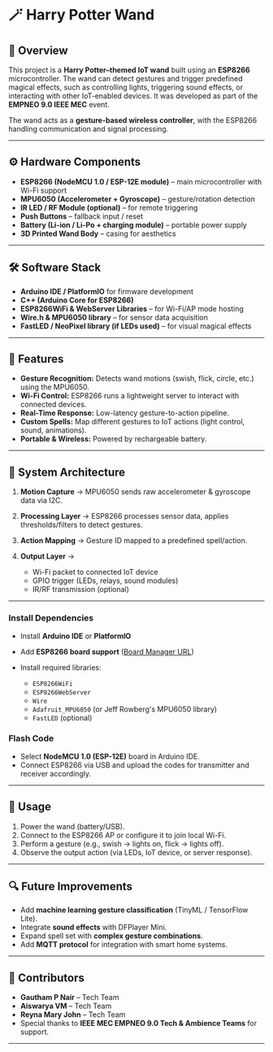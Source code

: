 # 🪄 Harry Potter Wand

## 📖 Overview

This project is a **Harry Potter–themed IoT wand** built using an **ESP8266** microcontroller. The wand can detect gestures and trigger predefined magical effects, such as controlling lights, triggering sound effects, or interacting with other IoT-enabled devices. It was developed as part of the **EMPNEO 9.0 IEEE MEC** event.

The wand acts as a **gesture-based wireless controller**, with the ESP8266 handling communication and signal processing.

---

## ⚙️ Hardware Components

* **ESP8266 (NodeMCU 1.0 / ESP-12E module)** – main microcontroller with Wi-Fi support
* **MPU6050 (Accelerometer + Gyroscope)** – gesture/rotation detection
* **IR LED / RF Module (optional)** – for remote triggering
* **Push Buttons** – fallback input / reset
* **Battery (Li-ion / Li-Po + charging module)** – portable power supply
* **3D Printed Wand Body** – casing for aesthetics

---

## 🛠️ Software Stack

* **Arduino IDE / PlatformIO** for firmware development
* **C++ (Arduino Core for ESP8266)**
* **ESP8266WiFi & WebServer Libraries** – for Wi-Fi/AP mode hosting
* **Wire.h & MPU6050 library** – for sensor data acquisition
* **FastLED / NeoPixel library (if LEDs used)** – for visual magical effects

---

## 🔑 Features

* **Gesture Recognition:** Detects wand motions (swish, flick, circle, etc.) using the MPU6050.
* **Wi-Fi Control:** ESP8266 runs a lightweight server to interact with connected devices.
* **Real-Time Response:** Low-latency gesture-to-action pipeline.
* **Custom Spells:** Map different gestures to IoT actions (light control, sound, animations).
* **Portable & Wireless:** Powered by rechargeable battery.

---

## 📡 System Architecture

1. **Motion Capture** → MPU6050 sends raw accelerometer & gyroscope data via I2C.
2. **Processing Layer** → ESP8266 processes sensor data, applies thresholds/filters to detect gestures.
3. **Action Mapping** → Gesture ID mapped to a predefined spell/action.
4. **Output Layer** →

   * Wi-Fi packet to connected IoT device
   * GPIO trigger (LEDs, relays, sound modules)
   * IR/RF transmission (optional)

---

### Install Dependencies

* Install **Arduino IDE** or **PlatformIO**
* Add **ESP8266 board support** ([Board Manager URL](http://arduino.esp8266.com/stable/package_esp8266com_index.json))
* Install required libraries:

  * `ESP8266WiFi`
  * `ESP8266WebServer`
  * `Wire`
  * `Adafruit_MPU6050` (or Jeff Rowberg's MPU6050 library)
  * `FastLED` (optional)

###  Flash Code

* Select **NodeMCU 1.0 (ESP-12E)** board in Arduino IDE.
* Connect ESP8266 via USB and upload the codes for transmitter and receiver accordingly.

---

## 🧪 Usage

1. Power the wand (battery/USB).
2. Connect to the ESP8266 AP or configure it to join local Wi-Fi.
3. Perform a gesture (e.g., swish → lights on, flick → lights off).
4. Observe the output action (via LEDs, IoT device, or server response).

---

## 🔍 Future Improvements

* Add **machine learning gesture classification** (TinyML / TensorFlow Lite).
* Integrate **sound effects** with DFPlayer Mini.
* Expand spell set with **complex gesture combinations**.
* Add **MQTT protocol** for integration with smart home systems.

---

## 👥 Contributors

* **Gautham P Nair** – Tech Team
* **Aiswarya VM** – Tech Team
* **Reyna Mary John** – Tech Team
* Special thanks to **IEEE MEC EMPNEO 9.0 Tech & Ambience Teams** for support.

---

